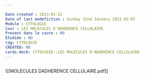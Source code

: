 ```yaml
---

Date created : 2023-01-22
Date of last modefiction : Sunday 22nd January 2023 02:07
Module : CYTOLOGIE
Cour : LES MOLÉCULES D’ADHÉRENCE CELLULAIRE
Present dans le coure : NO
Étudiée : NO
tag: CYTOLOGIE 
CREATED: NO
cards-deck: CYTOLOGIE::LES MOLÉCULES D’ADHÉRENCE CELLULAIRE
---
```

```toc
```

![[MOLECULES DADHERENCE CELLULAIRE.pdf]]